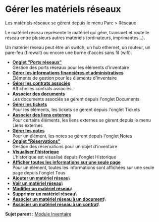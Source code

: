 Gérer les matériels réseaux
===========================

Les matériels réseaux se gèrent depuis le menu Parc \> Réseaux

Le matériel réseau représente le matériel qui gère, transmet et route le
réseau entre plusieurs autres matériels (ordinateurs, imprimantes...).

Un matériel réseau peut être un switch, un hub ethernet, un routeur, un
pare-feu (firewall) ou encore une borne d'accès sans fil (wifi).

-   **[Onglet "Ports
    réseaux"](../glpi/inventory_network_connection.html)**\
     Gestion des ports réseaux pour les éléments d'inventaire
-   **[Gérer les informations financières et
    administratives](../glpi/inventory_management.html)**\
     Éléments de gestion pour les éléments d'inventaire
-   **[Gérer les contrats associés](../glpi/inventory_contract.html)**\
     Affiche les contrats associés.
-   **[Associer des documents](../glpi/inventory_document.html)**\
     Les documents associés se gèrent depuis l'onglet Documents
-   **[Gérer les tickets](../glpi/inventory_ticket.html)**\
     Pour les éléments, les tickets se gèrent depuis l'onglet Tickets
-   **[Associer des liens externes](../glpi/inventory_link.html)**\
     Pour certains éléments, les liens externes se gèrent depuis le menu
    Liens externes
-   **[Gérer les notes](../glpi/notes.html)**\
     Pour un élément, les notes se gèrent depuis l'onglet Notes
-   **[Onglet "Réservations"](../glpi/inventory_reservation.html)**\
     Gestion des réservations pour un objet d'inventaire
-   **[Visualiser l'historique](../glpi/inventory_log.html)**\
     L'historique est visualisé depuis l'onglet Historique
-   **[Afficher toutes les informations sur une seule
    page](../glpi/inventory_all.html)**\
     Pour un élément, toutes les informations sont affichées sur une
    seule page depuis l'onglet Tous
-   **[Ajouter un matériel
    réseau](../glpi/inventory_networking_t_create.html)**\
-   **[Voir un matériel
    réseau](../glpi/inventory_networking_t_read.html)**\
-   **[Modifier un matériel
    réseau](../glpi/inventory_networking_t_update.html)**\
-   **[Supprimer un matériel
    réseau](../glpi/inventory_networking_t_delete.html)**\
-   **[Associer un matériel réseau à un
    document](../glpi/inventory_networking_t_linktodocument.html)**\
-   **[Associer un matériel réseau à un
    contrat](../glpi/inventory_networking_t_linktocontract.html)**\

**Sujet parent :** [Module
Inventaire](../glpi/inventory.html "Module Inventaire de GLPI")
